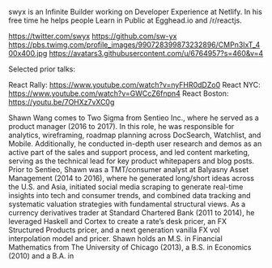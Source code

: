 swyx is an Infinite Builder working on Developer Experience at Netlify. In his free time he helps people Learn in Public at Egghead.io and /r/reactjs.

https://twitter.com/swyx
https://github.com/sw-yx
https://pbs.twimg.com/profile_images/990728399873232896/CMPn3IxT_400x400.jpg
https://avatars3.githubusercontent.com/u/6764957?s=460&v=4

Selected prior talks:

React Rally: https://www.youtube.com/watch?v=nyFHR0dDZo0
React NYC: https://www.youtube.com/watch?v=GWCcZ6fnpn4
React Boston: https://youtu.be/7OHXz7vXC0g

Shawn Wang comes to Two Sigma from Sentieo Inc., where he served as a product manager (2016 to 2017). In this role, he was responsible for analytics, wireframing, roadmap planning across DocSearch, Watchlist, and Mobile. Additionally, he conducted in-depth user research and demos as an active part of the sales and support process, and led content marketing, serving as the technical lead for key product whitepapers and blog posts. Prior to Sentieo, Shawn was a TMT/consumer analyst at Balyasny Asset Management (2014 to 2016), where he generated long/short ideas across the U.S. and Asia, initiated social media scraping to generate real-time insights into tech and consumer trends, and combined data tracking and systematic valuation strategies with fundamental structural views. As a currency derivatives trader at Standard Chartered Bank (2011 to 2014), he leveraged Haskell and Cortex to create a rate’s desk pricer, an FX Structured Products pricer, and a next generation vanilla FX vol interpolation model and pricer. Shawn holds an M.S. in Financial Mathematics from The University of Chicago (2013), a B.S. in Economics (2010) and a B.A. in
